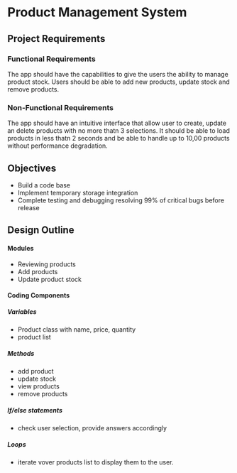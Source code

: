 # Product Management System 

## Project Requirements
### Functional Requirements

The app should have the capabilities to give the users the ability to manage product stock. Users should be able to add new products, update stock and remove products.

### Non-Functional Requirements

The app should have an intuitive interface that allow user to create, update an delete products with no more thatn 3 selections. It should be able to load products in less thatn 2 seconds and be able to handle up to 10,00 products without performance degradation.

## Objectives
 * Build a code base
 * Implement temporary storage integration
 * Complete testing and debugging resolving   99% of critical bugs before release

## Design Outline
#### Modules
 * Reviewing products
 * Add products
 * Update product stock

#### Coding Components
##### Variables
* Product class with name, price, quantity
* product list
  
##### Methods
 * add product
 * update stock
 * view products
 * remove products

##### If/else statements
 * check user selection, provide answers accordingly
  
##### Loops
 * iterate vover products list to display them to the user.
